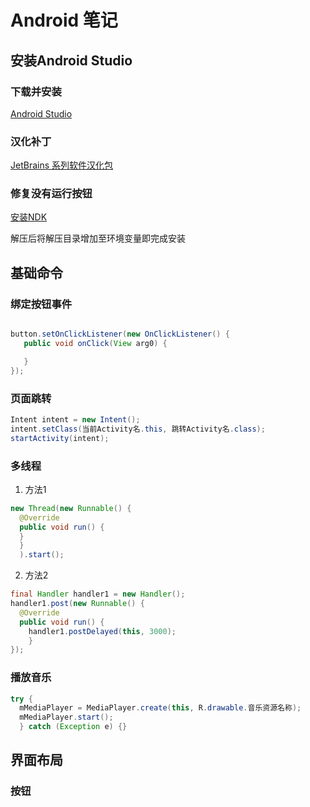 # Android 笔记

## 安装Android Studio

### 下载并安装

[Android Studio](https://developer.android.google.cn/studio)

### 汉化补丁

[JetBrains 系列软件汉化包](https://github.com/pingfangx/TranslatorX)

### 修复没有运行按钮

[安装NDK](https://developer.android.google.cn/ndk/downloads)

解压后将解压目录增加至环境变量即完成安装

## 基础命令

### 绑定按钮事件

``` Java

button.setOnClickListener(new OnClickListener() {
   public void onClick(View arg0) {

   }
});
```

### 页面跳转

``` Java
Intent intent = new Intent();
intent.setClass(当前Activity名.this, 跳转Activity名.class);
startActivity(intent);
```

### 多线程

1. 方法1

``` Java
new Thread(new Runnable() {
  @Override
  public void run() {
  }
  }
  ).start();
```

2. 方法2

``` Java
final Handler handler1 = new Handler();
handler1.post(new Runnable() {
  @Override
  public void run() {
    handler1.postDelayed(this, 3000);
    }
});
```

### 播放音乐

``` Java
try {
  mMediaPlayer = MediaPlayer.create(this, R.drawable.音乐资源名称);
  mMediaPlayer.start();
  } catch (Exception e) {}
```

## 界面布局

### 按钮
